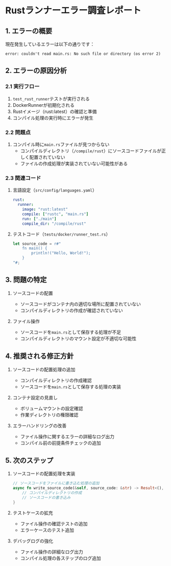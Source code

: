 # Rustランナーエラー調査レポート

## 1. エラーの概要
現在発生しているエラーは以下の通りです：
```
error: couldn't read main.rs: No such file or directory (os error 2)
```

## 2. エラーの原因分析

### 2.1 実行フロー
1. `test_rust_runner`テストが実行される
2. DockerRunnerが初期化される
3. Rustイメージ（rust:latest）の確認と準備
4. コンパイル処理の実行時にエラーが発生

### 2.2 問題点
1. コンパイル時に`main.rs`ファイルが見つからない
   - コンパイルディレクトリ（`/compile/rust`）にソースコードファイルが正しく配置されていない
   - ファイルの作成処理が実装されていない可能性がある

### 2.3 関連コード
1. 言語設定（`src/config/languages.yaml`）
   ```yaml
   rust:
     runner:
       image: "rust:latest"
       compile: ["rustc", "main.rs"]
       run: ["./main"]
       compile_dir: "/compile/rust"
   ```

2. テストコード（`tests/docker/runner_test.rs`）
   ```rust
   let source_code = r#"
       fn main() {
           println!("Hello, World!");
       }
   "#;
   ```

## 3. 問題の特定

1. ソースコードの配置
   - ソースコードがコンテナ内の適切な場所に配置されていない
   - コンパイルディレクトリの作成が確認されていない

2. ファイル操作
   - ソースコードを`main.rs`として保存する処理が不足
   - コンパイルディレクトリのマウント設定が不適切な可能性

## 4. 推奨される修正方針

1. ソースコードの配置処理の追加
   - コンパイルディレクトリの作成確認
   - ソースコードを`main.rs`として保存する処理の実装

2. コンテナ設定の見直し
   - ボリュームマウントの設定確認
   - 作業ディレクトリの権限確認

3. エラーハンドリングの改善
   - ファイル操作に関するエラーの詳細なログ出力
   - コンパイル前の前提条件チェックの追加

## 5. 次のステップ

1. ソースコードの配置処理を実装
   ```rust
   // ソースコードをファイルに書き込む処理の追加
   async fn write_source_code(&self, source_code: &str) -> Result<(), String> {
       // コンパイルディレクトリの作成
       // ソースコードの書き込み
   }
   ```

2. テストケースの拡充
   - ファイル操作の確認テストの追加
   - エラーケースのテスト追加

3. デバッグログの強化
   - ファイル操作の詳細なログ出力
   - コンパイル処理の各ステップのログ追加 